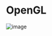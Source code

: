 # OpenGL

![image](https://user-images.githubusercontent.com/60102276/193620493-1bd77d1e-804e-4fd3-9896-50d25d6c229b.png)
